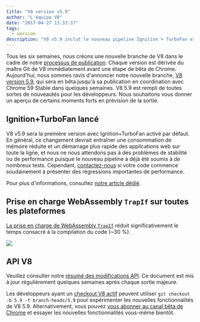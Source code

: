 ```yaml
---
title: "V8 version v5.9"
author: "L'équipe V8"
date: "2017-04-27 13:33:37"
tags: 
  - version
description: "V8 v5.9 inclut le nouveau pipeline Ignition + TurboFan et ajoute la prise en charge de WebAssembly TrapIf sur toutes les plateformes."
---
```

Tous les six semaines, nous créons une nouvelle branche de V8 dans le cadre de notre [processus de publication](/docs/release-process). Chaque version est dérivée du maître Git de V8 immédiatement avant une étape de bêta de Chrome. Aujourd'hui, nous sommes ravis d'annoncer notre nouvelle branche, [V8 version 5.9](https://chromium.googlesource.com/v8/v8.git/+log/branch-heads/5.9), qui sera en bêta jusqu'à sa publication en coordination avec Chrome 59 Stable dans quelques semaines. V8 5.9 est rempli de toutes sortes de nouveautés pour les développeurs. Nous souhaitons vous donner un aperçu de certains moments forts en prévision de la sortie.

<!--truncate-->
## Ignition+TurboFan lancé

V8 v5.9 sera la première version avec Ignition+TurboFan activé par défaut. En général, ce changement devrait entraîner une consommation de mémoire réduite et un démarrage plus rapide des applications web sur toute la ligne, et nous ne nous attendons pas à des problèmes de stabilité ou de performance puisque le nouveau pipeline a déjà été soumis à de nombreux tests. Cependant, [contactez-nous](https://bugs.chromium.org/p/v8/issues/entry?template=Bug%20report%20for%20the%20new%20pipeline) si votre code commence soudainement à présenter des régressions importantes de performance.

Pour plus d'informations, consultez [notre article dédié](/blog/launching-ignition-and-turbofan).

## Prise en charge WebAssembly `TrapIf` sur toutes les plateformes

[La prise en charge de WebAssembly `TrapIf`](https://chromium.googlesource.com/v8/v8/+/98fa962e5f342878109c26fd7190573082ac3abe) réduit significativement le temps consacré à la compilation du code (~30 %).

![](/_img/v8-release-59/angrybots.png)

## API V8

Veuillez consulter notre [résumé des modifications API](https://docs.google.com/document/d/1g8JFi8T_oAE_7uAri7Njtig7fKaPDfotU6huOa1alds/edit). Ce document est mis à jour régulièrement quelques semaines après chaque sortie majeure.

Les développeurs ayant un [checkout V8 actif](/docs/source-code#using-git) peuvent utiliser `git checkout -b 5.9 -t branch-heads/5.9` pour expérimenter les nouvelles fonctionnalités de V8 5.9. Alternativement, vous pouvez [vous abonner au canal bêta de Chrome](https://www.google.com/chrome/browser/beta.html) et essayer les nouvelles fonctionnalités vous-même bientôt.
